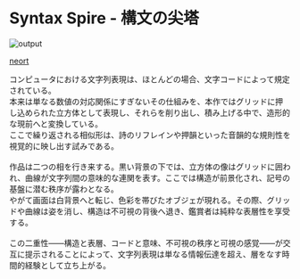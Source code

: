 # Syntax Spire - 構文の尖塔

![output](https://github.com/user-attachments/assets/22000193-108a-4a35-941c-f08a697a9775)

[neort](https://neort.io/art/d31f1m6dkg0sehilqgi0)

コンピュータにおける文字列表現は、ほとんどの場合、文字コードによって規定されている。<br/>
本来は単なる数値の対応関係にすぎないその仕組みを、本作ではグリッドに押し込められた立方体として表現し、それらを削り出し、積み上げる中で、造形的な現前へと変換している。<br/>
ここで繰り返される相似形は、詩のリフレインや押韻といった音韻的な規則性を視覚的に映し出す試みである。<br/>
<br/>
作品は二つの相を行き来する。黒い背景の下では、立方体の像はグリッドに囲われ、曲線が文字列間の意味的な連関を表す。ここでは構造が前景化され、記号の基盤に潜む秩序が露わとなる。<br/>
やがて画面は白背景へと転じ、色彩を帯びたオブジェが現れる。その際、グリッドや曲線は姿を消し、構造は不可視の背後へ退き、鑑賞者は純粋な表層性を享受する。<br/>
<br/>
この二重性——構造と表層、コードと意味、不可視の秩序と可視の感覚——が交互に提示されることによって、文字列表現は単なる情報伝達を超え、層をなす時間的経験として立ち上がる。
